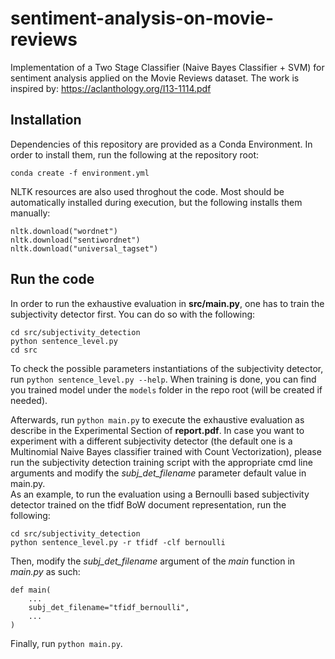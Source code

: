 # sentiment-analysis-on-movie-reviews
Implementation of a Two Stage Classifier (Naive Bayes Classifier + SVM) for sentiment analysis applied on the Movie Reviews dataset. The work is inspired by: https://aclanthology.org/I13-1114.pdf  

## Installation
Dependencies of this repository are provided as a Conda Environment. In order to install them, run the following at the repository root:
```
conda create -f environment.yml
```

NLTK resources are also used throghout the code. Most should be automatically installed during execution, but the following installs them manually:
```
nltk.download("wordnet")
nltk.download("sentiwordnet")
nltk.download("universal_tagset")
```

## Run the code
In order to run the exhaustive evaluation in **src/main.py**, one has to train the subjectivity detector first. You can do so with the following:
```
cd src/subjectivity_detection
python sentence_level.py
cd src
```
To check the possible parameters instantiations of the subjectivity detector, run `python sentence_level.py --help`. When training is done, you can find you trained model under the `models` folder in the repo root (will be created if needed).

Afterwards, run `python main.py` to execute the exhaustive evaluation as describe in the Experimental Section of **report.pdf**. 
In case you want to experiment with a different subjectivity detector (the default one is a Multinomial Naive Bayes classifier trained with Count Vectorization), please run the subjectivity detection training script with the appropriate cmd line arguments and modify the *subj_det_filename* parameter default value in main.py.  
As an example, to run the evaluation using a Bernoulli based subjectivity detector trained on the tfidf BoW document representation, run the following:
```
cd src/subjectivity_detection
python sentence_level.py -r tfidf -clf bernoulli
```
Then, modify the *subj_det_filename* argument of the *main* function in *main.py* as such:
```
def main(
    ...
    subj_det_filename="tfidf_bernoulli",
    ...
)
```
Finally, run `python main.py`.